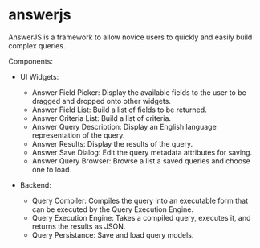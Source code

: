 answerjs
========

AnswerJS is a framework to allow novice users to quickly and easily build complex queries.

Components:
- UI Widgets:
  - Answer Field Picker: Display the available fields to the user to be dragged and dropped onto other widgets.
  - Answer Field List: Build a list of fields to be returned.
  - Answer Criteria List: Build a list of criteria.
  - Answer Query Description: Display an English language representation of the query.
  - Answer Results: Display the results of the query.
  - Answer Save Dialog: Edit the query metadata attributes for saving.
  - Answer Query Browser: Browse a list a saved queries and choose one to load.
  
- Backend:
  - Query Compiler: Compiles the query into an executable form that can be executed by the Query Execution Engine.
  - Query Execution Engine: Takes a compiled query, executes it, and returns the results as JSON.
  - Query Persistance: Save and load query models.
  

  
